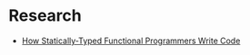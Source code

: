 # Research

- [How Statically-Typed Functional Programmers Write Code](./how-statically-typed-functional-programmers-write-code.pdf)
